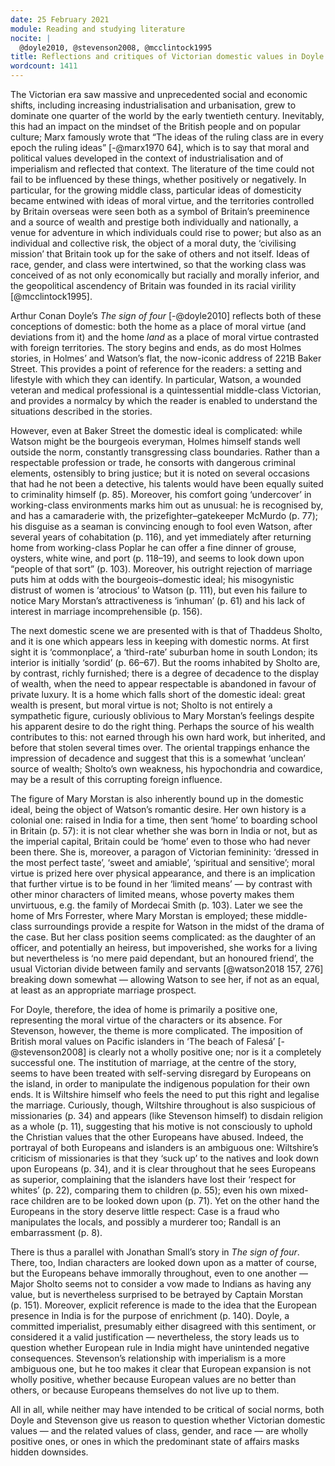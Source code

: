 ```yaml
---
date: 25 February 2021
module: Reading and studying literature
nocite: |
  @doyle2010, @stevenson2008, @mcclintock1995
title: Reflections and critiques of Victorian domestic values in Doyle’s *The Sign of Four* and Stevenson’s *The Beach of Falesá*
wordcount: 1411
---
```


The Victorian era saw massive and unprecedented social and economic shifts, including increasing industrialisation and urbanisation, grew to dominate one quarter of the world by the early twentieth century. Inevitably, this had an impact on the mindset of the British people and on popular culture; Marx famously wrote that “The ideas of the ruling class are in every epoch the ruling ideas” [-@marx1970 64], which is to say that moral and political values developed in the context of industrialisation and of imperialism and reflected that context. The literature of the time could not fail to be influenced by these things, whether positively or negatively. In particular, for the growing middle class, particular ideas of domesticity became entwined with ideas of moral virtue, and the territories controlled by Britain overseas were seen both as a symbol of Britain’s preeminence and a source of wealth and prestige both individually and nationally, a venue for adventure in which individuals could rise to power; but also as an individual and collective risk, the object of a moral duty, the ‘civilising mission’ that Britain took up for the sake of others and not itself. Ideas of race, gender, and class were intertwined, so that the working class was conceived of as not only economically but racially and morally inferior, and the geopolitical ascendency of Britain was founded in its racial virility [@mcclintock1995].

Arthur Conan Doyle’s *The sign of four* [-@doyle2010] reflects both of these conceptions of domestic: both the home as a place of moral virtue (and deviations from it) and the home *land* as a place of moral virtue contrasted with foreign territories. The story begins and ends, as do most Holmes stories, in Holmes’ and Watson’s flat, the now-iconic address of 221B Baker Street. This provides a point of reference for the readers: a setting and lifestyle with which they can identify. In particular, Watson, a wounded veteran and medical professional is a quintessential middle-class Victorian, and provides a normalcy by which the reader is enabled to understand the situations described in the stories.

However, even at Baker Street the domestic ideal is complicated: while Watson might be the bourgeois everyman, Holmes himself stands well outside the norm, constantly transgressing class boundaries. Rather than a respectable profession or trade, he consorts with dangerous criminal elements, ostensibly to bring justice; but it is noted on several occasions that had he not been a detective, his talents would have been equally suited to criminality himself (p. 85). Moreover, his comfort going ‘undercover’ in working-class environments marks him out as unusual: he is recognised by, and has a camaraderie with, the prizefighter–gatekeeper McMurdo (p. 77); his disguise as a seaman is convincing enough to fool even Watson, after several years of cohabitation (p. 116), and yet immediately after returning home from working-class Poplar he can offer a fine dinner of grouse, oysters, white wine, and port (p. 118–19), and seems to look down upon “people of that sort” (p. 103). Moreover, his outright rejection of marriage puts him at odds with the bourgeois–domestic ideal; his misogynistic distrust of women is ‘atrocious’ to Watson (p. 111), but even his failure to notice Mary Morstan’s attractiveness is ‘inhuman’ (p. 61) and his lack of interest in marriage incomprehensible (p. 156).

The next domestic scene we are presented with is that of Thaddeus Sholto, and it is one which appears less in keeping with domestic norms. At first sight it is ‘commonplace’, a ‘third-rate’ suburban home in south London; its interior is initially ‘sordid’ (p. 66–67). But the rooms inhabited by Sholto are, by contrast, richly furnished; there is a degree of decadence to the display of wealth, when the need to appear respectable is abandoned in favour of private luxury. It is a home which falls short of the domestic ideal: great wealth is present, but moral virtue is not; Sholto is not entirely a sympathetic figure, curiously oblivious to Mary Morstan’s feelings despite his apparent desire to do the right thing. Perhaps the source of his wealth contributes to this: not earned through his own hard work, but inherited, and before that stolen several times over. The oriental trappings enhance the impression of decadence and suggest that this is a somewhat ‘unclean’ source of wealth; Sholto’s own weakness, his hypochondria and cowardice, may be a result of this corrupting foreign influence.

The figure of Mary Morstan is also inherently bound up in the domestic ideal, being the object of Watson’s romantic desire. Her own history is a colonial one: raised in India for a time, then sent ‘home’ to boarding school in Britain (p. 57): it is not clear whether she was born in India or not, but as the imperial capital, Britain could be ‘home’ even to those who had never been there. She is, moreover, a paragon of Victorian femininity: ‘dressed in the most perfect taste’, ‘sweet and amiable’, ‘spiritual and sensitive’; moral virtue is prized here over physical appearance, and there is an implication that further virtue is to be found in her ‘limited means’ — by contrast with other minor characters of limited means, whose poverty makes them unvirtuous, e.g. the family of Mordecai Smith (p. 103). Later we see the home of Mrs Forrester, where Mary Morstan is employed; these middle-class surroundings provide a respite for Watson in the midst of the drama of the case. But her class position seems complicated: as the daughter of an officer, and potentially an heiress, but impoverished, she works for a living but nevertheless is ‘no mere paid dependant, but an honoured friend’, the usual Victorian divide between family and servants [@watson2018 157, 276] breaking down somewhat — allowing Watson to see her, if not as an equal, at least as an appropriate marriage prospect.

For Doyle, therefore, the idea of home is primarily a positive one, representing the moral virtue of the characters or its absence. For Stevenson, however, the theme is more complicated. The imposition of British moral values on Pacific islanders in ‘The beach of Falesá’ [-@stevenson2008] is clearly not a wholly positive one; nor is it a completely successful one. The institution of marriage, at the centre of the story, seems to have been treated with self-serving disregard by Europeans on the island, in order to manipulate the indigenous population for their own ends. It is Wiltshire himself who feels the need to put this right and legalise the marriage. Curiously, though, Wiltshire throughout is also suspicious of missionaries (p. 34) and appears (like Stevenson himself) to disdain religion as a whole (p. 11), suggesting that his motive is not consciously to uphold the Christian values that the other Europeans have abused. Indeed, the portrayal of both Europeans and islanders is an ambiguous one: Wiltshire’s criticism of missionaries is that they ‘suck up’ to the natives and look down upon Europeans (p. 34), and it is clear throughout that he sees Europeans as superior, complaining that the islanders have lost their ‘respect for whites’ (p. 22), comparing them to children (p. 55); even his own mixed-race children are to be looked down upon (p. 71). Yet on the other hand the Europeans in the story deserve little respect: Case is a fraud who manipulates the locals, and possibly a murderer too; Randall is an embarrassment (p. 8).

There is thus a parallel with Jonathan Small’s story in *The sign of four*. There, too, Indian characters are looked down upon as a matter of course, but the Europeans behave immorally throughout, even to one another — Major Sholto seems not to consider a vow made to Indians as having any value, but is nevertheless surprised to be betrayed by Captain Morstan (p. 151). Moreover, explicit reference is made to the idea that the European presence in India is for the purpose of enrichment (p. 140). Doyle, a committed imperialist, presumably either disagreed with this sentiment, or considered it a valid justification — nevertheless, the story leads us to question whether European rule in India might have unintended negative consequences. Stevenson’s relationship with imperialism is a more ambiguous one, but he too makes it clear that European expansion is not wholly positive, whether because European values are no better than others, or because Europeans themselves do not live up to them.

All in all, while neither may have intended to be critical of social norms, both Doyle and Stevenson give us reason to question whether Victorian domestic values — and the related values of class, gender, and race — are wholly positive ones, or ones in which the predominant state of affairs masks hidden downsides.
